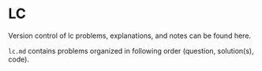 # LC

Version control of lc problems, explanations, and notes can be found here. 

`lc.md` contains problems organized in following order (question, solution(s), code). 